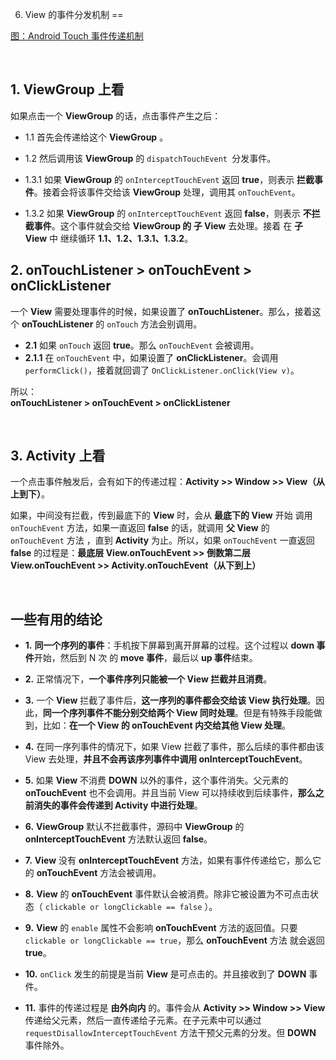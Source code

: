 6. View 的事件分发机制
==

[图：Android Touch 事件传递机制](http://www.open-open.com/lib/view/open1422428386548.html)
   
<br/>
   
## 1. ViewGroup 上看

如果点击一个 **ViewGroup** 的话，点击事件产生之后：
   
- 1.1 首先会传递给这个 **ViewGroup** 。
   
- 1.2 然后调用该 **ViewGroup** 的 `dispatchTouchEvent `分发事件。
   
- 1.3.1 如果 **ViewGroup** 的 `onInterceptTouchEvent` 返回 **true**，则表示 **拦截事件**。接着会将该事件交给该 **ViewGroup** 处理，调用其 `onTouchEvent`。
   
- 1.3.2 如果 **ViewGroup** 的 `onInterceptTouchEvent` 返回 **false**，则表示 **不拦截事件**。这个事件就会交给 **ViewGroup 的 子 View** 去处理。接着 在 **子 View** 中 继续循环 **1.1、1.2、1.3.1、1.3.2**。   
   
  
## 2. onTouchListener > onTouchEvent > onClickListener

一个 **View** 需要处理事件的时候，如果设置了 **onTouchListener**。那么，接着这个 **onTouchListener** 的 `onTouch` 方法会别调用。

- **2.1** 如果 `onTouch` 返回 **true**。那么 `onTouchEvent` 会被调用。
- **2.1.1** 在 `onTouchEvent` 中，如果设置了 **onClickListener**。会调用 `performClick()`，接着就回调了 `OnClickListener.onClick(View v)`。
    
所以：    
**onTouchListener > onTouchEvent > onClickListener**   
   
<br/>
   
## 3. Activity 上看

一个点击事件触发后，会有如下的传递过程：**Activity >> Window >> View（从上到下）**。
   
如果，中间没有拦截，传到最底下的 **View** 时，会从 **最底下的 View** 开始 调用 `onTouchEvent` 方法，如果一直返回 **false** 的话，就调用 **父 View** 的 `onTouchEvent` 方法 ，直到 **Activity** 为止。所以，如果 `onTouchEvent` 一直返回 **false** 的过程是：**最底层 View.onTouchEvent >> 倒数第二层 View.onTouchEvent >> Activity.onTouchEvent（从下到上）**
   
<br/>
   
## 一些有用的结论

- **1.**  **同一个序列的事件**：手机按下屏幕到离开屏幕的过程。这个过程以 **down 事件**开始，然后到 N 次 的 **move 事件**，最后以 **up 事件**结束。
    
- **2.**   正常情况下，**一个事件序列只能被一个 View 拦截并且消费**。
    
- **3.**  一个 **View** 拦截了事件后，**这一序列的事件都会交给该 View 执行处理**。因此，**同一个序列事件不能分别交给两个 View 同时处理**。但是有特殊手段能做到，比如：**在一个 View 的 onTouchEvent 内交给其他 View 处理**。
   
- **4.** 在同一序列事件的情况下，如果 View 拦截了事件，那么后续的事件都由该 View 去处理，**并且不会再该序列事件中调用 onInterceptTouchEvent**。
   
-  **5.** 如果 **View** 不消费 **DOWN** 以外的事件，这个事件消失。父元素的 **onTouchEvent** 也不会调用。并且当前 View 可以持续收到后续事件，**那么之前消失的事件会传递到 Activity 中进行处理**。
   
-  **6.** **ViewGroup** 默认不拦截事件，源码中 **ViewGroup** 的 **onInterceptTouchEvent** 方法默认返回 **false**。
   
- **7.** **View** 没有 **onInterceptTouchEvent** 方法，如果有事件传递给它，那么它的 **onTouchEvent** 方法会被调用。
    
- **8.**    **View** 的 **onTouchEvent** 事件默认会被消费。除非它被设置为不可点击状态（ `clickable or longClickable == false` ）。
    
- **9.** **View** 的 `enable` 属性不会影响 **onTouchEvent** 方法的返回值。只要 `clickable or longClickable == true`，那么 **onTouchEvent** 方法 就会返回 **true**。
   
- **10.**   `onClick` 发生的前提是当前 **View** 是可点击的。并且接收到了 **DOWN**  事件。
   
- **11.** 事件的传递过程是 **由外向内** 的。事件会从 **Activity >> Window >> View** 传递给父元素，然后一直传递给子元素。在子元素中可以通过 `requestDisallowInterceptTouchEvent` 方法干预父元素的分发。但 **DOWN** 事件除外。
